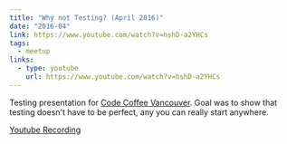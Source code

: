 ```yaml
---
title: "Why not Testing? (April 2016)"
date: "2016-04"
link: https://www.youtube.com/watch?v=hshD-a2YHCs
tags:
  - meetup
links:
  - type: youtube
    url: https://www.youtube.com/watch?v=hshD-a2YHCs
---
```

Testing presentation for [Code Coffee Vancouver](http://www.meetup.com/Code-Coffee-Vancouver/events/230135012/). Goal was to show that testing doesn't have to be perfect, any you can really start anywhere.

[Youtube Recording](https://www.youtube.com/watch?v=hshD-a2YHCs)
